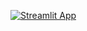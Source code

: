 [![Streamlit App](https://static.streamlit.io/badges/streamlit_badge_black_white.svg)](https://ftcadvancementcalculator.streamlit.app)

